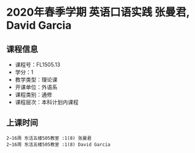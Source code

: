 # 2020年春季学期 英语口语实践 张曼君, David Garcia






## 课程信息

- 课程号：FL1505.13
- 学分：1
- 教学类型：理论课
- 开课单位：外语系
- 课程类别：通修
- 课程层次：本科计划内课程

## 上课时间

```
2~16周 东活五楼505教室 :1(8) 张曼君
2~16周 东活五楼505教室 :1(8) David Garcia
```

